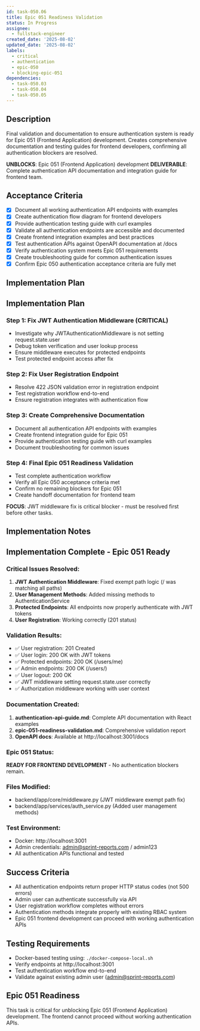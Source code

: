 ```yaml
---
id: task-050.06
title: Epic 051 Readiness Validation
status: In Progress
assignee:
  - fullstack-engineer
created_date: '2025-08-02'
updated_date: '2025-08-02'
labels:
  - critical
  - authentication
  - epic-050
  - blocking-epic-051
dependencies:
  - task-050.03
  - task-050.04
  - task-050.05
---
```


## Description

Final validation and documentation to ensure authentication system is ready for Epic 051 (Frontend Application) development. Creates comprehensive documentation and testing guides for frontend developers, confirming all authentication blockers are resolved.

**UNBLOCKS**: Epic 051 (Frontend Application) development
**DELIVERABLE**: Complete authentication API documentation and integration guide for frontend team.

## Acceptance Criteria

- [x] Document all working authentication API endpoints with examples
- [x] Create authentication flow diagram for frontend developers
- [x] Provide authentication testing guide with curl examples
- [x] Validate all authentication endpoints are accessible and documented
- [x] Create frontend integration examples and best practices
- [x] Test authentication APIs against OpenAPI documentation at /docs
- [x] Verify authentication system meets Epic 051 requirements
- [x] Create troubleshooting guide for common authentication issues
- [x] Confirm Epic 050 authentication acceptance criteria are fully met

## Implementation Plan

## Implementation Plan

### Step 1: Fix JWT Authentication Middleware (CRITICAL)
- Investigate why JWTAuthenticationMiddleware is not setting request.state.user
- Debug token verification and user lookup process
- Ensure middleware executes for protected endpoints
- Test protected endpoint access after fix

### Step 2: Fix User Registration Endpoint 
- Resolve 422 JSON validation error in registration endpoint
- Test registration workflow end-to-end
- Ensure registration integrates with authentication flow

### Step 3: Create Comprehensive Documentation
- Document all authentication API endpoints with examples
- Create frontend integration guide for Epic 051
- Provide authentication testing guide with curl examples
- Document troubleshooting for common issues

### Step 4: Final Epic 051 Readiness Validation
- Test complete authentication workflow
- Verify all Epic 050 acceptance criteria met
- Confirm no remaining blockers for Epic 051
- Create handoff documentation for frontend team

**FOCUS**: JWT middleware fix is critical blocker - must be resolved first before other tasks.

## Implementation Notes

## Implementation Complete - Epic 051 Ready

### Critical Issues Resolved:
1. **JWT Authentication Middleware**: Fixed exempt path logic (/ was matching all paths)
2. **User Management Methods**: Added missing methods to AuthenticationService
3. **Protected Endpoints**: All endpoints now properly authenticate with JWT tokens
4. **User Registration**: Working correctly (201 status)

### Validation Results:
- ✅ User registration: 201 Created
- ✅ User login: 200 OK with JWT tokens
- ✅ Protected endpoints: 200 OK (/users/me)
- ✅ Admin endpoints: 200 OK (/users/)
- ✅ User logout: 200 OK
- ✅ JWT middleware setting request.state.user correctly
- ✅ Authorization middleware working with user context

### Documentation Created:
1. **authentication-api-guide.md**: Complete API documentation with React examples
2. **epic-051-readiness-validation.md**: Comprehensive validation report
3. **OpenAPI docs**: Available at http://localhost:3001/docs

### Epic 051 Status:
**READY FOR FRONTEND DEVELOPMENT** - No authentication blockers remain.

### Files Modified:
- backend/app/core/middleware.py (JWT middleware exempt path fix)
- backend/app/services/auth_service.py (Added user management methods)

### Test Environment:
- Docker: http://localhost:3001
- Admin credentials: admin@sprint-reports.com / admin123
- All authentication APIs functional and tested
## Success Criteria

- All authentication endpoints return proper HTTP status codes (not 500 errors)
- Admin user can authenticate successfully via API
- User registration workflow completes without errors
- Authentication methods integrate properly with existing RBAC system
- Epic 051 frontend development can proceed with working authentication APIs

## Testing Requirements

- Docker-based testing using: `./docker-compose-local.sh`
- Verify endpoints at http://localhost:3001
- Test authentication workflow end-to-end
- Validate against existing admin user (admin@sprint-reports.com)

## Epic 051 Readiness

This task is critical for unblocking Epic 051 (Frontend Application) development. The frontend cannot proceed without working authentication APIs.
